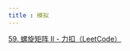 ```yaml
---
title : 模拟
---
```


[59. 螺旋矩阵 II - 力扣（LeetCode）](https://leetcode.cn/problems/spiral-matrix-ii/description/)